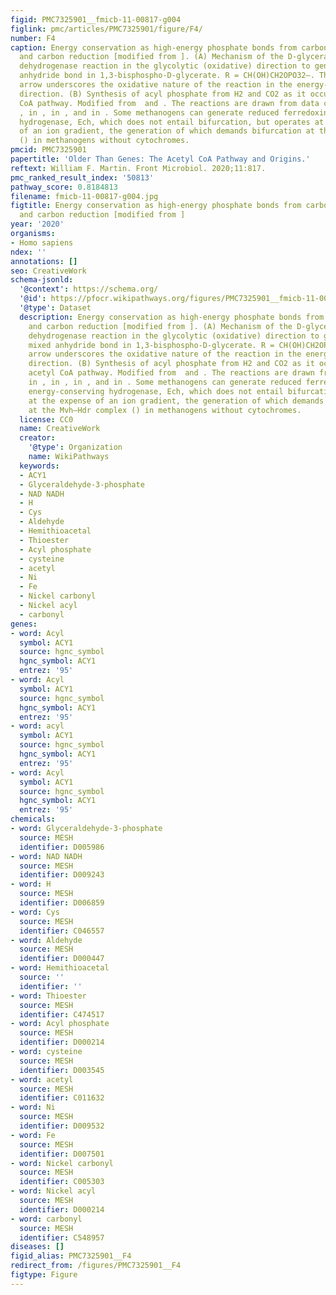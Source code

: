```yaml
---
figid: PMC7325901__fmicb-11-00817-g004
figlink: pmc/articles/PMC7325901/figure/F4/
number: F4
caption: Energy conservation as high-energy phosphate bonds from carbon oxidation
  and carbon reduction [modified from ]. (A) Mechanism of the D-glyceraldehyde-3-phosphate
  dehydrogenase reaction in the glycolytic (oxidative) direction to generate the mixed
  anhydride bond in 1,3-bisphospho-D-glycerate. R = CH(OH)CH2OPO32–. The vertical
  arrow underscores the oxidative nature of the reaction in the energy-conserving
  direction. (B) Synthesis of acyl phosphate from H2 and CO2 as it occurs in the acetyl
  CoA pathway. Modified from  and . The reactions are drawn from data compiled in
  , in , in , and in . Some methanogens can generate reduced ferredoxin via an energy-conserving
  hydrogenase, Ech, which does not entail bifurcation, but operates at the expense
  of an ion gradient, the generation of which demands bifurcation at the Mvh–Hdr complex
  () in methanogens without cytochromes.
pmcid: PMC7325901
papertitle: 'Older Than Genes: The Acetyl CoA Pathway and Origins.'
reftext: William F. Martin. Front Microbiol. 2020;11:817.
pmc_ranked_result_index: '50813'
pathway_score: 0.8184813
filename: fmicb-11-00817-g004.jpg
figtitle: Energy conservation as high-energy phosphate bonds from carbon oxidation
  and carbon reduction [modified from ]
year: '2020'
organisms:
- Homo sapiens
ndex: ''
annotations: []
seo: CreativeWork
schema-jsonld:
  '@context': https://schema.org/
  '@id': https://pfocr.wikipathways.org/figures/PMC7325901__fmicb-11-00817-g004.html
  '@type': Dataset
  description: Energy conservation as high-energy phosphate bonds from carbon oxidation
    and carbon reduction [modified from ]. (A) Mechanism of the D-glyceraldehyde-3-phosphate
    dehydrogenase reaction in the glycolytic (oxidative) direction to generate the
    mixed anhydride bond in 1,3-bisphospho-D-glycerate. R = CH(OH)CH2OPO32–. The vertical
    arrow underscores the oxidative nature of the reaction in the energy-conserving
    direction. (B) Synthesis of acyl phosphate from H2 and CO2 as it occurs in the
    acetyl CoA pathway. Modified from  and . The reactions are drawn from data compiled
    in , in , in , and in . Some methanogens can generate reduced ferredoxin via an
    energy-conserving hydrogenase, Ech, which does not entail bifurcation, but operates
    at the expense of an ion gradient, the generation of which demands bifurcation
    at the Mvh–Hdr complex () in methanogens without cytochromes.
  license: CC0
  name: CreativeWork
  creator:
    '@type': Organization
    name: WikiPathways
  keywords:
  - ACY1
  - Glyceraldehyde-3-phosphate
  - NAD NADH
  - H
  - Cys
  - Aldehyde
  - Hemithioacetal
  - Thioester
  - Acyl phosphate
  - cysteine
  - acetyl
  - Ni
  - Fe
  - Nickel carbonyl
  - Nickel acyl
  - carbonyl
genes:
- word: Acyl
  symbol: ACY1
  source: hgnc_symbol
  hgnc_symbol: ACY1
  entrez: '95'
- word: Acyl
  symbol: ACY1
  source: hgnc_symbol
  hgnc_symbol: ACY1
  entrez: '95'
- word: acyl
  symbol: ACY1
  source: hgnc_symbol
  hgnc_symbol: ACY1
  entrez: '95'
- word: Acyl
  symbol: ACY1
  source: hgnc_symbol
  hgnc_symbol: ACY1
  entrez: '95'
chemicals:
- word: Glyceraldehyde-3-phosphate
  source: MESH
  identifier: D005986
- word: NAD NADH
  source: MESH
  identifier: D009243
- word: H
  source: MESH
  identifier: D006859
- word: Cys
  source: MESH
  identifier: C046557
- word: Aldehyde
  source: MESH
  identifier: D000447
- word: Hemithioacetal
  source: ''
  identifier: ''
- word: Thioester
  source: MESH
  identifier: C474517
- word: Acyl phosphate
  source: MESH
  identifier: D000214
- word: cysteine
  source: MESH
  identifier: D003545
- word: acetyl
  source: MESH
  identifier: C011632
- word: Ni
  source: MESH
  identifier: D009532
- word: Fe
  source: MESH
  identifier: D007501
- word: Nickel carbonyl
  source: MESH
  identifier: C005303
- word: Nickel acyl
  source: MESH
  identifier: D000214
- word: carbonyl
  source: MESH
  identifier: C548957
diseases: []
figid_alias: PMC7325901__F4
redirect_from: /figures/PMC7325901__F4
figtype: Figure
---
```

